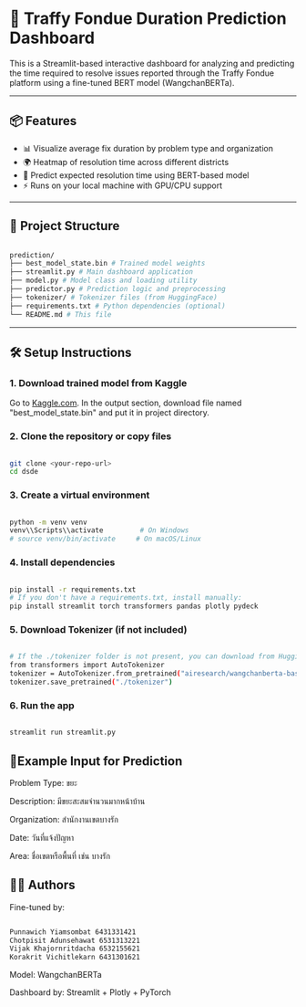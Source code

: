 # 🧠 Traffy Fondue Duration Prediction Dashboard

This is a Streamlit-based interactive dashboard for analyzing and predicting the time required to resolve issues reported through the Traffy Fondue platform using a fine-tuned BERT model (WangchanBERTa).

---

## 📦 Features

- 📊 Visualize average fix duration by problem type and organization
- 🌍 Heatmap of resolution time across different districts
- 🔮 Predict expected resolution time using BERT-based model
- ⚡ Runs on your local machine with GPU/CPU support

---

## 📁 Project Structure

```bash

prediction/
├── best_model_state.bin # Trained model weights
├── streamlit.py # Main dashboard application
├── model.py # Model class and loading utility
├── predictor.py # Prediction logic and preprocessing
├── tokenizer/ # Tokenizer files (from HuggingFace)
├── requirements.txt # Python dependencies (optional)
└── README.md # This file

```
---

## 🛠️ Setup Instructions

### 1. Download trained model from Kaggle

Go to [Kaggle.com](https://www.kaggle.com/code/nacnano/traffy-fondue-duration/notebook).
In the output section, download file named "best_model_state.bin" and put it in project directory.

### 2. Clone the repository or copy files

```bash

git clone <your-repo-url>
cd dsde

```

### 3. Create a virtual environment

```bash

python -m venv venv
venv\\Scripts\\activate         # On Windows
# source venv/bin/activate     # On macOS/Linux

```

### 4. Install dependencies

```bash

pip install -r requirements.txt
# If you don't have a requirements.txt, install manually:
pip install streamlit torch transformers pandas plotly pydeck

```

### 5. Download Tokenizer (if not included)

```bash

# If the ./tokenizer folder is not present, you can download from HuggingFace:
from transformers import AutoTokenizer
tokenizer = AutoTokenizer.from_pretrained("airesearch/wangchanberta-base-att-spm-uncased")
tokenizer.save_pretrained("./tokenizer")

```

### 6. Run the app

```bash

streamlit run streamlit.py

```

## 🧪Example Input for Prediction

Problem Type: ขยะ

Description: มีขยะสะสมจำนวนมากหน้าบ้าน

Organization: สำนักงานเขตบางรัก

Date: วันที่แจ้งปัญหา

Area: ชื่อเขตหรือพื้นที่ เช่น บางรัก


## 🧑‍💻 Authors

Fine-tuned by: 

```bash

Punnawich Yiamsombat 6431331421
Chotpisit Adunsehawat 6531313221
Vijak Khajornritdacha 6532155621
Korakrit Vichitlekarn 6431301621

```

Model: WangchanBERTa

Dashboard by: Streamlit + Plotly + PyTorch
